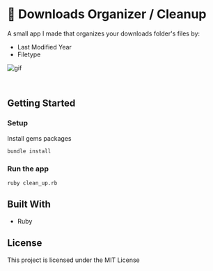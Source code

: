 # 🧹 Downloads Organizer / Cleanup

A small app I made that organizes your downloads folder's files by:
- Last Modified Year
- Filetype


![gif](https://user-images.githubusercontent.com/66011769/217400745-30a93673-e27c-4cad-acd5-f26df3806804.gif)


<br>
   

## Getting Started
### Setup

Install gems packages
```
bundle install
```

### Run the app
```
ruby clean_up.rb
```

## Built With
- Ruby

## License
This project is licensed under the MIT License
